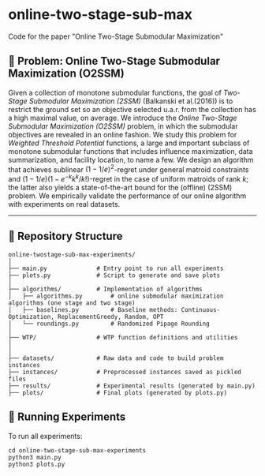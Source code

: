 # online-two-stage-sub-max
Code for the paper "Online Two-Stage Submodular Maximization"

## 🧩 Problem: Online Two-Stage Submodular Maximization (O2SSM)

Given a collection of monotone submodular functions, the goal of *Two-Stage Submodular Maximization (2SSM)* (Balkanski et al.(2016)) is to restrict the ground set so an objective selected u.a.r. from the collection has a high maximal value, on average. 
We introduce the *Online Two-Stage Submodular Maximization (O2SSM)* problem, in which the submodular objectives are revealed in an online fashion. 
We study this problem for *Weighted Threshold Potential* functions, a large and important subclass of monotone submodular functions that includes influence maximization, data summarization, and facility location, to name a few.
We design an algorithm that achieves sublinear $(1 - 1/e)^2$-regret under general matroid constraints and $(1 - 1/e)(1-e^{-k}k^k/k!)$-regret in the case of uniform matroids of rank $k$; the latter also yields a state-of-the-art bound for the (offline) (2SSM)  problem. 
We empirically validate the performance of our online algorithm with experiments on real datasets.

---

## 📁 Repository Structure

    online-twostage-sub-max-experiments/
    │
    ├── main.py              # Entry point to run all experiments
    ├── plots.py             # Script to generate and save plots
    │
    ├── algorithms/          # Implementation of algorithms
    │   ├── algorithms.py        # online submodular maximization algorithms (one stage and two stage)
    │   ├── baselines.py         # Baseline methods: Continuous-Optimization, ReplacementGreedy, Random, OPT
    │   └── roundings.py         # Randomized Pipage Rounding
    │
    ├── WTP/                 # WTP function definitions and utilities
    │   
    │
    ├── datasets/            # Raw data and code to build problem instances
    ├── instances/           # Preprocessed instances saved as pickled files
    ├── results/             # Experimental results (generated by main.py)
    ├── plots/               # Final plots (generated by plots.py)

## 🚀 Running Experiments

To run all experiments:

```
cd online-two-stage-sub-max-experiments
python3 main.py
python3 plots.py
```
